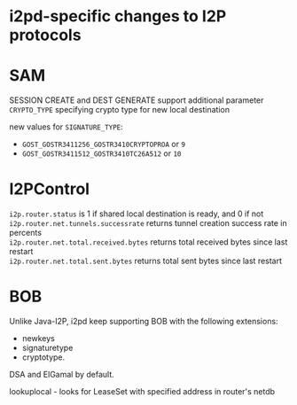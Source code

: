 i2pd-specific changes to I2P protocols
======================================

# SAM
SESSION CREATE and DEST GENERATE support additional parameter `CRYPTO_TYPE` specifying crypto type for new local destination  

new values for `SIGNATURE_TYPE`:
- `GOST_GOSTR3411256_GOSTR3410CRYPTOPROA` or `9`
- `GOST_GOSTR3411512_GOSTR3410TC26A512` or `10`

# I2PControl
`i2p.router.status` is 1 if shared local destination is ready, and 0 if not  
`i2p.router.net.tunnels.successrate` returns tunnel creation success rate in percents  
`i2p.router.net.total.received.bytes` returns total received bytes since last restart  
`i2p.router.net.total.sent.bytes` returns total sent bytes since last restart  
# BOB
Unlike Java-I2P, i2pd keep supporting BOB with the following extensions:
- newkeys
- signaturetype
- cryptotype.

DSA and ElGamal by default.

lookuplocal - looks for LeaseSet with specified address in router's netdb
